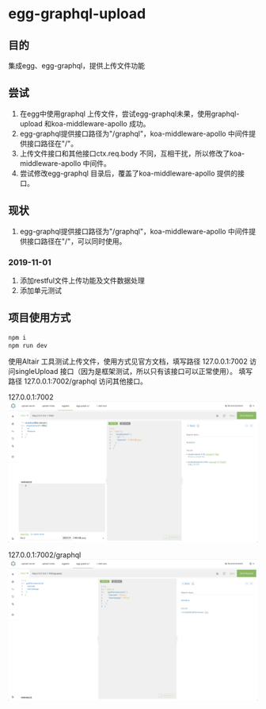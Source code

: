 # egg-graphql-upload

## 目的

集成egg、egg-graphql，提供上传文件功能

## 尝试

1. 在egg中使用graphql 上传文件，尝试egg-graphql未果，使用graphql-upload 和koa-middleware-apollo 成功。
2. egg-graphql提供接口路径为"/graphql"，koa-middleware-apollo 中间件提供接口路径在"/"。
3. 上传文件接口和其他接口ctx.req.body 不同，互相干扰，所以修改了koa-middleware-apollo 中间件。
4. 尝试修改egg-graphql 目录后，覆盖了koa-middleware-apollo 提供的接口。

## 现状
1. egg-graphql提供接口路径为"/graphql"，koa-middleware-apollo 中间件提供接口路径在"/"，可以同时使用。
### 2019-11-01
1. 添加restful文件上传功能及文件数据处理
2. 添加单元测试
## 项目使用方式
```
npm i
npm run dev
```
使用Altair 工具测试上传文件，使用方式见官方文档，填写路径 127.0.0.1:7002 访问singleUpload 接口（因为是框架测试，所以只有该接口可以正常使用）。
填写路径 127.0.0.1:7002/graphql 访问其他接口。

127.0.0.1:7002
![use altair](/doc/use_altair.png)

127.0.0.1:7002/graphql
![use altair2](/doc/use_altair2.png)